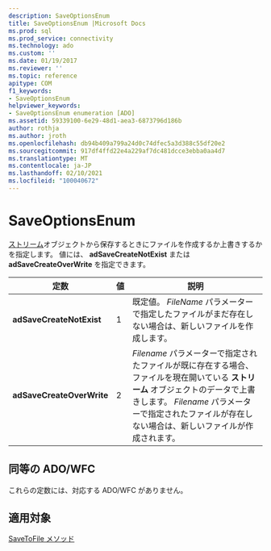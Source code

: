 ```yaml
---
description: SaveOptionsEnum
title: SaveOptionsEnum |Microsoft Docs
ms.prod: sql
ms.prod_service: connectivity
ms.technology: ado
ms.custom: ''
ms.date: 01/19/2017
ms.reviewer: ''
ms.topic: reference
apitype: COM
f1_keywords:
- SaveOptionsEnum
helpviewer_keywords:
- SaveOptionsEnum enumeration [ADO]
ms.assetid: 59339100-6e29-48d1-aea3-6873796d186b
author: rothja
ms.author: jroth
ms.openlocfilehash: db94b409a799a24d0c74dfec5a3d388c55df20e2
ms.sourcegitcommit: 917df4ffd22e4a229af7dc481dcce3ebba0aa4d7
ms.translationtype: MT
ms.contentlocale: ja-JP
ms.lasthandoff: 02/10/2021
ms.locfileid: "100040672"
---
```

# <a name="saveoptionsenum"></a>SaveOptionsEnum
[ストリーム](./stream-object-ado.md)オブジェクトから保存するときにファイルを作成するか上書きするかを指定します。 値には、 **adSaveCreateNotExist** または **adSaveCreateOverWrite** を指定できます。  
  
|定数|値|説明|  
|--------------|-----------|-----------------|  
|**adSaveCreateNotExist**|1|既定値。 *FileName* パラメーターで指定したファイルがまだ存在しない場合は、新しいファイルを作成します。|  
|**adSaveCreateOverWrite**|2|*Filename* パラメーターで指定されたファイルが既に存在する場合、ファイルを現在開いている **ストリーム** オブジェクトのデータで上書きします。 *Filename* パラメーターで指定されたファイルが存在しない場合は、新しいファイルが作成されます。|  
  
## <a name="adowfc-equivalent"></a>同等の ADO/WFC  
 これらの定数には、対応する ADO/WFC がありません。  
  
## <a name="applies-to"></a>適用対象  
 [SaveToFile メソッド](./savetofile-method.md)